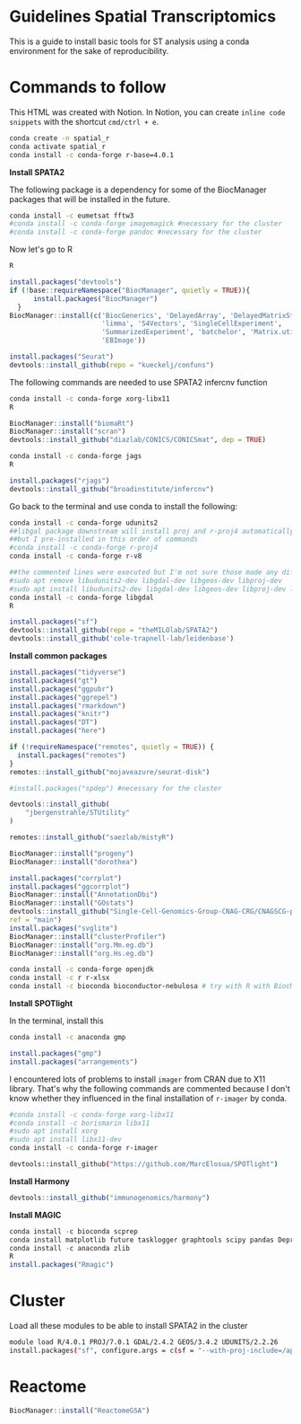 # Guidelines Spatial Transcriptomics

This is a guide to install basic tools for ST analysis using a conda environment for the sake of reproducibility. 

# Commands to follow

This HTML was created with Notion. In Notion, you can create `inline code snippets` with the shortcut `cmd/ctrl + e`.

```bash
conda create -n spatial_r
conda activate spatial_r
conda install -c conda-forge r-base=4.0.1
```

**Install SPATA2**

The following package is a dependency for some of the BiocManager packages that will be installed in the future.

```bash
conda install -c eumetsat fftw3
#conda install -c conda-forge imagemagick #necessary for the cluster
#conda install -c conda-forge pandoc #necessary for the cluster
```

Now let's go to R

```bash
R
```

```r
install.packages("devtools")
if (!base::requireNamespace("BiocManager", quietly = TRUE)){
      install.packages("BiocManager")
  }
BiocManager::install(c('BiocGenerics', 'DelayedArray', 'DelayedMatrixStats',
                       'limma', 'S4Vectors', 'SingleCellExperiment',
                       'SummarizedExperiment', 'batchelor', 'Matrix.utils', 
                       'EBImage'))

install.packages("Seurat")
devtools::install_github(repo = "kueckelj/confuns")
```

The following commands are needed to use SPATA2 infercnv function 

```bash
conda install -c conda-forge xorg-libx11
R
```

```r
BiocManager::install("biomaRt")
BiocManager::install("scran")
devtools::install_github("diazlab/CONICS/CONICSmat", dep = TRUE)
```

```bash
conda install -c conda-forge jags
R
```

```r
install.packages("rjags")
devtools::install_github("broadinstitute/infercnv")
```

Go back to the terminal  and use conda to install the following:

```bash
conda install -c conda-forge udunits2
##libgal package downstream will install proj and r-proj4 automatically 
##but I pre-installed in this order of commands
#conda install -c conda-forge r-proj4 
conda install -c conda-forge r-v8
```

```bash
##the commented lines were executed but I'm not sure those made any difference
#sudo apt remove libudunits2-dev libgdal-dev libgeos-dev libproj-dev
#sudo apt install libudunits2-dev libgdal-dev libgeos-dev libproj-dev libfontconfig1-dev
conda install -c conda-forge libgdal
R
```

```r
install.packages("sf")
devtools::install_github(repo = "theMILOlab/SPATA2")
devtools::install_github('cole-trapnell-lab/leidenbase')
```

**Install common packages**

```r
install.packages("tidyverse")
install.packages("gt")
install.packages("ggpubr")
install.packages("ggrepel")
install.packages("rmarkdown")
install.packages("knitr")
install.packages("DT")
install.packages("here")

if (!requireNamespace("remotes", quietly = TRUE)) {
  install.packages("remotes")
}
remotes::install_github("mojaveazure/seurat-disk")

#install.packages("spdep") #necessary for the cluster

devtools::install_github(
    "jbergenstrahle/STUtility"
)

remotes::install_github("saezlab/mistyR")

BiocManager::install("progeny")
BiocManager::install("dorothea")

install.packages("corrplot")
install.packages("ggcorrplot")
BiocManager::install("AnnotationDbi")
BiocManager::install("GOstats")
devtools::install_github("Single-Cell-Genomics-Group-CNAG-CRG/CNAGSCG-package", 
ref = "main")
install.packages("svglite")
BiocManager::install("clusterProfiler")
BiocManager::install("org.Mm.eg.db")
BiocManager::install("org.Hs.eg.db")
```

```bash
conda install -c conda-forge openjdk
conda install -c r r-xlsx
conda install -c bioconda bioconductor-nebulosa # try with R with BiocManager::install("Nebulosa")
```

**Install SPOTlight**

In the terminal, install this 

```bash
conda install -c anaconda gmp
```

```r
install.packages("gmp")
install.packages("arrangements")
```

I encountered lots of problems to install `imager` from CRAN due to X11 library. That's why the following commands are commented because I don't know whether they influenced in the final installation of `r-imager` by conda.

```bash
#conda install -c conda-forge xorg-libx11
#conda install -c borismarin libx11
#sudo apt install xorg
#sudo apt install libx11-dev
conda install -c conda-forge r-imager
```

```bash
devtools::install_github("https://github.com/MarcElosua/SPOTlight")
```

**Install Harmony**

```r
devtools::install_github("immunogenomics/harmony")
```

**Install MAGIC**

```r
conda install -c bioconda scprep
conda install matplotlib future tasklogger graphtools scipy pandas Deprecated pygsp pytz python-dateutil six threadpoolctl joblib decorator wrapt cycler kiwisolver pyparsing pillow
conda install -c anaconda zlib
R
install.packages("Rmagic")
```

# Cluster

Load all these modules to be able to install SPATA2 in the cluster

```bash
module load R/4.0.1 PROJ/7.0.1 GDAL/2.4.2 GEOS/3.4.2 UDUNITS/2.2.26
install.packages("sf", configure.args = c(sf = "--with-proj-include=/apps/PROJ/7.0.1/include"))
```

# Reactome
```r
BiocManager::install("ReactomeGSA")
```
